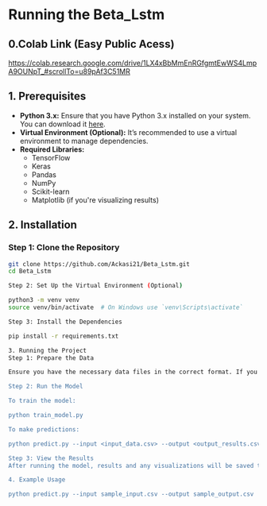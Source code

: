 # Running the Beta_Lstm

## 0.Colab Link (Easy Public Acess) 
https://colab.research.google.com/drive/1LX4xBbMmEnRGfgmtEwWS4LmpA9OUNpT_#scrollTo=u89pAf3C51MR 




## 1. Prerequisites
- **Python 3.x:** Ensure that you have Python 3.x installed on your system. You can download it [here](https://www.python.org/downloads/).
- **Virtual Environment (Optional):** It’s recommended to use a virtual environment to manage dependencies.
- **Required Libraries:**
  - TensorFlow
  - Keras
  - Pandas
  - NumPy
  - Scikit-learn
  - Matplotlib (if you're visualizing results)

## 2. Installation

### Step 1: Clone the Repository
```bash
git clone https://github.com/Ackasi21/Beta_Lstm.git
cd Beta_Lstm

Step 2: Set Up the Virtual Environment (Optional)

python3 -m venv venv
source venv/bin/activate  # On Windows use `venv\Scripts\activate`

Step 3: Install the Dependencies

pip install -r requirements.txt

3. Running the Project
Step 1: Prepare the Data

Ensure you have the necessary data files in the correct format. If you're using a dataset from a specific source (like Yahoo Finance), include a script or instructions on how to download and preprocess this data.

Step 2: Run the Model

To train the model:

python train_model.py

To make predictions:

python predict.py --input <input_data.csv> --output <output_results.csv>

Step 3: View the Results
After running the model, results and any visualizations will be saved to the outputs/ directory (or wherever you specify in your scripts).

4. Example Usage

python predict.py --input sample_input.csv --output sample_output.csv

